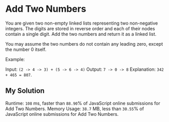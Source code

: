 # Add Two Numbers

You are given two non-empty linked lists representing two non-negative integers. The digits are stored in reverse order and each of their nodes contain a single digit. Add the two numbers and return it as a linked list.

You may assume the two numbers do not contain any leading zero, except the number 0 itself.

Example:

Input: `(2 -> 4 -> 3) + (5 -> 6 -> 4)`
Output: `7 -> 0 -> 8`
Explanation: `342 + 465 = 807`.

## My Solution

Runtime: `108` ms, faster than `88.90`% of JavaScript online submissions for Add Two Numbers.
Memory Usage: `38.7` MB, less than `30.55`% of JavaScript online submissions for Add Two Numbers.
